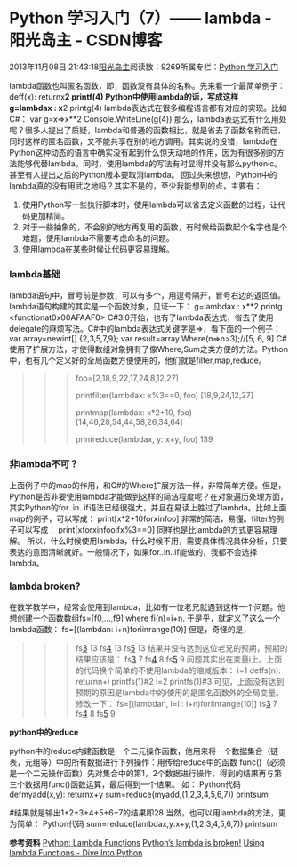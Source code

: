 
# Python 学习入门（7）—— lambda - 阳光岛主 - CSDN博客

2013年11月08日 21:43:18[阳光岛主](https://me.csdn.net/sunboy_2050)阅读数：9269所属专栏：[Python 学习入门](https://blog.csdn.net/column/details/python-learning.html)



lambda函数也叫匿名函数，即，函数没有具体的名称。先来看一个最简单例子：
deff(x):
returnx**2
printf(4)
Python中使用lambda的话，写成这样
g=lambdax : x**2
printg(4)
lambda表达式在很多编程语言都有对应的实现。比如C\#：
var g=x=>x**2
Console.WriteLine(g(4))
那么，lambda表达式有什么用处呢？很多人提出了质疑，lambda和普通的函数相比，就是省去了函数名称而已，同时这样的匿名函数，又不能共享在别的地方调用。其实说的没错，lambda在Python这种动态的语言中确实没有起到什么惊天动地的作用，因为有很多别的方法能够代替lambda。同时，使用lambda的写法有时显得并没有那么pythonic。甚至有人提出之后的Python版本要取消lambda。
回过头来想想，Python中的lambda真的没有用武之地吗？其实不是的，至少我能想到的点，主要有：
1. 使用Python写一些执行脚本时，使用lambda可以省去定义函数的过程，让代码更加精简。
2. 对于一些抽象的，不会别的地方再复用的函数，有时候给函数起个名字也是个难题，使用lambda不需要考虑命名的问题。
3. 使用lambda在某些时候让代码更容易理解。

### lambda基础
lambda语句中，冒号前是参数，可以有多个，用逗号隔开，冒号右边的返回值。lambda语句构建的其实是一个函数对象，见证一下：
g=lambdax : x**2
printg
<function<lambda>at0x00AFAAF0>
C\#3.0开始，也有了lambda表达式，省去了使用delegate的麻烦写法。C\#中的lambda表达式关键字是=>，看下面的一个例子：
var array=newint[] {2,3,5,7,9};
var result=array.Where(n=>n>3);//[5, 6, 9]
C\#使用了扩展方法，才使得数组对象拥有了像Where,Sum之类方便的方法。Python中，也有几个定义好的全局函数方便使用的，他们就是filter,map,reduce。
>>>foo=[2,18,9,22,17,24,8,12,27]
>>>
>>>printfilter(lambdax: x%3==0, foo)
[18,9,24,12,27]
>>>
>>>printmap(lambdax: x*2+10, foo)
[14,46,28,54,44,58,26,34,64]
>>>
>>>printreduce(lambdax, y: x+y, foo)
139


### 非lambda不可？
上面例子中的map的作用，和C\#的Where扩展方法一样，非常简单方便。但是，Python是否非要使用lambda才能做到这样的简洁程度呢？在对象遍历处理方面，其实Python的for..in..if语法已经很强大，并且在易读上胜过了lambda。比如上面map的例子，可以写成：
print[x*2+10forxinfoo]
非常的简洁，易懂。filter的例子可以写成：
print[xforxinfooifx%3==0]
同样也是比lambda的方式更容易理解。
所以，什么时候使用lambda，什么时候不用，需要具体情况具体分析，只要表达的意图清晰就好。一般情况下，如果for..in..if能做的，我都不会选择lambda。

### lambda broken?
在数学教学中，经常会使用到lambda，比如有一位老兄就遇到这样一个问题。他想创建一个函数数组fs=[f0,...,f9] where fi(n)=i+n. 于是乎，就定义了这么一个lambda函数：
fs=[(lambdan: i+n)foriinrange(10)]
但是，奇怪的是，
>>>fs[3](4)
13
>>>fs[4](4)
13
>>>fs[5](4)
13
结果并没有达到这位老兄的预期，预期的结果应该是：
>>>fs[3](4)
7
>>>fs[4](4)
8
>>>fs[5](4)
9
问题其实出在变量i上。上面的代码换个简单的不使用lambda的缩减版本：
i=1
deffs(n):
returnn+i
printfs(1)\#2
i=2
printfs(1)\#3
可见，上面没有达到预期的原因是lambda中的i使用的是匿名函数外的全局变量。修改一下：
fs=[(lambdan, i=i : i+n)foriinrange(10)]
>>>fs[3](4)
7
>>>fs[4](4)
8
>>>fs[5](4)
9

**python中的reduce**

python中的reduce内建函数是一个二元操作函数，他用来将一个数据集合（链表，元组等）中的所有数据进行下列操作：用传给reduce中的函数 func()（必须是一个二元操作函数）先对集合中的第1，2个数据进行操作，得到的结果再与第三个数据用func()函数运算，最后得到一个结果。
如：
Python代码
defmyadd(x,y):
returnx+y
sum=reduce(myadd,(1,2,3,4,5,6,7))
printsum

\#结果就是输出1+2+3+4+5+6+7的结果即28
当然，也可以用lambda的方法，更为简单：
Python代码
sum=reduce(lambdax,y:x+y,(1,2,3,4,5,6,7))
printsum


**参考资料**
[Python: Lambda Functions](http://www.secnetix.de/olli/Python/lambda_functions.hawk)
[Python’s lambda is broken!](http://math.andrej.com/2009/04/09/pythons-lambda-is-broken/)
[Using lambda Functions - Dive Into Python](http://diveintopython.org/power_of_introspection/lambda_functions.html)




